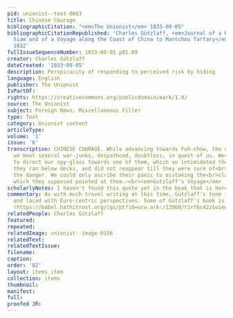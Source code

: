 ```yaml
---
pid: unionist--text-0083
title: Chinese Courage
bibliographicCitation: "<em>The Unionist</em> 1833-09-05"
bibliographicCitationRepublished: 'Charles Gützlaff, <em>Journal of a Residence in
  Siam and of a Voyage along the Coast of China to Mantchou Tartary</em> Canton, China:
  1832'
fullIssueSequenceNumber: 1833-09-05 p01.09
creator: Charles Gützlaff
dateCreated: '1833-09-05'
description: Perspicacity of responding to perceived risk by hiding
language: English
publisher: The Unionist
IsPartOf: 
rights: https://creativecommons.org/publicdomain/mark/1.0/
source: The Unionist
subject: Foreign News; Miscellaneous Filler
type: Text
category: Unionist content
articleType: 
volume: '1'
issue: '6'
transcription: CHINESE COURAGE. While advancing towards Fuh-chow, the capital of Fuh-keen<br>province,
  we meet several war-junks, despathced, doubtless, in quest of us. We<br>happened
  to direct our spy-glass towards one of them, which so intimidated the<br>crew, that
  they ran below decks, and did not reappear till they were sure of<br>having escaped
  the danger. We could only ascribe their panic to mistaking the<br>class for a gun,
  which they supposed pointed at them.—<br><em>Gutzlaff’s Voyage</em>
scholarlyNotes: I haven't found this quote yet in the book that is here - https://babel.hathitrust.org/cgi/pt?id=ucw.ark:/13960/t1rf6c42z&view=1up&seq=5
commentary: As with much travel writing at this time, Gützlaff's tone is patronizing
  and laced with Euro-centric perspectives. Some of Gützlaff's book is available [here]
  (https://babel.hathitrust.org/cgi/pt?id=ucw.ark:/13960/t1rf6c42z&view=1up&seq=5)
relatedPeople: Charles Gützlaff
featured: 
repeated: 
relatedImage: unionist--image-0156
relatedText: 
relatedTextIssue: 
filename: 
caption: 
order: '82'
layout: items_item
collection: items
thumbnail: 
manifest: 
full: 
proofed JR: 
---
```

